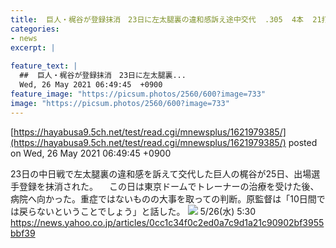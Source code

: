 ```yaml
---
title:  巨人・梶谷が登録抹消　23日に左太腿裏の違和感訴え途中交代  .305  4本  21打点  10盗塁  
categories:
- news
excerpt: |
  
feature_text: |
  ##  巨人・梶谷が登録抹消　23日に左太腿裏...
  Wed, 26 May 2021 06:49:45  +0900
feature_image: "https://picsum.photos/2560/600?image=733"
image: "https://picsum.photos/2560/600?image=733"
---
```


[https://hayabusa9.5ch.net/test/read.cgi/mnewsplus/1621979385/](https://hayabusa9.5ch.net/test/read.cgi/mnewsplus/1621979385/)
posted on Wed, 26 May 2021 06:49:45  +0900

<!--more-->

23日の中日戦で左太腿裏の違和感を訴えて交代した巨人の梶谷が25日、出場選手登録を抹消された。 　この日は東京ドームでトレーナーの治療を受けた後、病院へ向かった。重症ではないものの大事を取っての判断。原監督は「10日間では戻らないということでしょう」と話した。 ![](https://i.imgur.com/8RcjKsq.jpg) 5/26(水) 5:30 https://news.yahoo.co.jp/articles/0cc1c34f0c2ed0a7c9d1a21c90902bf3955bbf39
